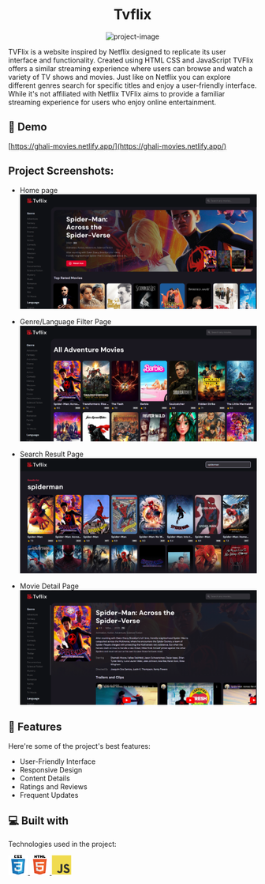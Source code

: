 <h1 align="center" id="title">Tvflix</h1>

<p align="center"><img src="https://socialify.git.ci/NaufalFiqri/Netflix-Clone/image?language=1&amp;name=1&amp;owner=1&amp;stargazers=1&amp;theme=Dark" alt="project-image"></p>

<p id="description">TVFlix is a website inspired by Netflix designed to replicate its user interface and functionality. Created using HTML CSS and JavaScript TVFlix offers a similar streaming experience where users can browse and watch a variety of TV shows and movies. Just like on Netflix you can explore different genres search for specific titles and enjoy a user-friendly interface. While it's not affiliated with Netflix TVFlix aims to provide a familiar streaming experience for users who enjoy online entertainment.</p>

<h2>🚀 Demo</h2>

[https://ghali-movies.netlify.app/](https://ghali-movies.netlify.app/)

<h2>Project Screenshots:</h2>

*    Home page
![Tvflix Desktop Demo](./Screenshots/Screenshot_146.png)


*    Genre/Language Filter Page
![Tvflix Desktop Demo](./Screenshots/Screenshot_147.png)


*    Search Result Page
![Tvflix Desktop Demo](./Screenshots/Screenshot_148.png)


*    Movie Detail Page
![Tvflix Desktop Demo](./Screenshots/Screenshot_149.png)

  
<h2>🧐 Features</h2>

Here're some of the project's best features:

*   User-Friendly Interface
*   Responsive Design
*   Content Details
*   Ratings and Reviews
*   Frequent Updates

  
  
<h2>💻 Built with</h2>

Technologies used in the project:

<p align="left"> <a href="https://www.w3schools.com/css/" target="_blank" rel="noreferrer"> <img src="https://raw.githubusercontent.com/devicons/devicon/master/icons/css3/css3-original-wordmark.svg" alt="css3" width="40" height="40"/> </a> <a href="https://www.w3.org/html/" target="_blank" rel="noreferrer"> <img src="https://raw.githubusercontent.com/devicons/devicon/master/icons/html5/html5-original-wordmark.svg" alt="html5" width="40" height="40"/> </a> <a href="https://developer.mozilla.org/en-US/docs/Web/JavaScript" target="_blank" rel="noreferrer"> <img src="https://raw.githubusercontent.com/devicons/devicon/master/icons/javascript/javascript-original.svg" alt="javascript" width="40" height="40"/> </a> </p>
